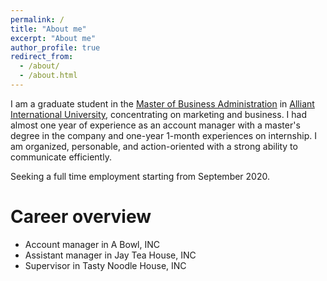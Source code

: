 ```yaml
---
permalink: /
title: "About me"
excerpt: "About me"
author_profile: true
redirect_from: 
  - /about/
  - /about.html
---
```


I am a graduate student in the [Master of Business Administration](https://www.alliant.edu/business/business-administration/mba) in [Alliant International University](https://www.alliant.edu/), concentrating on marketing and business. I had almost one year of experience as an account manager with a master's degree in the company and one-year 1-month experiences on internship. I am organized, personable, and action-oriented with a strong ability to communicate efficiently.

Seeking a full time employment starting from September 2020.

Career overview
======
* Account manager in A Bowl, INC
* Assistant manager in Jay Tea House, INC
* Supervisor in Tasty Noodle House, INC
